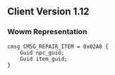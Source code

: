 ## Client Version 1.12

### Wowm Representation
```rust,ignore
cmsg CMSG_REPAIR_ITEM = 0x02A8 {
    Guid npc_guid;    
    Guid item_guid;    
}

```
